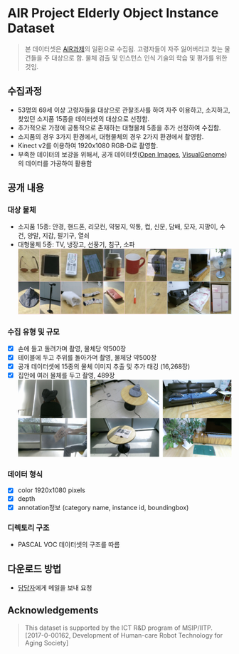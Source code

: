 # AIR Project Elderly Object Instance Dataset
> 본 데이터셋은 [AIR과제](https://ai4robot.github.io/)의 일환으로 수집됨.
> 고령자들이 자주 잃어버리고 찾는 물건들을 주 대상으로 함.
> 물체 검출 및 인스턴스 인식 기술의 학습 및 평가를 위한 것임.

## 수집과정
* 53명의 69세 이상 고령자들을 대상으로 관찰조사를 하여 자주 이용하고, 소지하고, 찾았던 소지품 15종을 데이터셋의 대상으로 선정함.
* 추가적으로 가정에 공통적으로 존재하는 대형물체 5종을 추가 선정하여 수집함.
* 소지품의 경우 3가지 환경에서, 대형물체의 경우 2가지 환경에서 촬영함.
* Kinect v2를 이용하여 1920x1080 RGB-D로 촬영함.
* 부족한 데이터의 보강을 위해서, 공개 데이터셋([Open Images](https://storage.googleapis.com/openimages/web/index.html), [VisualGenome](https://visualgenome.org/))의 데이터를 가공하여 활용함

## 공개 내용
### 대상 물체
* 소지품 15종: 안경, 핸드폰, 리모컨, 약봉지, 약통, 컵, 신문, 담배, 모자, 지팡이, 수건, 양말, 지갑, 필기구, 열쇠
* 대형물체 5종: TV, 냉장고, 선풍기, 침구, 소파
![Example of instances](image/objects.png) 

### 수집 유형 및 규모
* [x] 손에 들고 돌려가며 촬영, 물체당 약500장
* [x] 테이블에 두고 주위를 돌아가며 촬영, 물체당 약500장
* [x] 공개 데이터셋에 15종의 물체 이미지 추출 및 추가 태깅 (16,268장)
* [x] 집안에 여러 물체를 두고 촬영, 489장
![Example of cases](image/cases.png) 

### 데이터 형식
* [x] color 1920x1080 pixels
* [x] depth
* [x] annotation정보 (category name, instance id, boundingbox)

### 디렉토리 구조
* PASCAL VOC 데이터셋의 구조를 따름

## 다운로드 방법
* [담당자](yochin@etri.re.kr)에게 메일을 보내 요청

## Acknowledgements
> This dataset is supported by the ICT R&D program of MSIP/IITP. [2017-0-00162, Development of Human-care Robot Technology for Aging Society]
